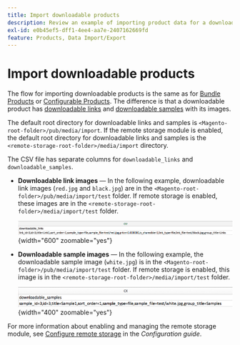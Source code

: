 ```yaml
---
title: Import downloadable products
description: Review an example of importing product data for a downloadable product.
exl-id: e0b45ef5-dff1-4ee4-aa7e-2407162669fd
feature: Products, Data Import/Export
---
```

# Import downloadable products

The flow for importing downloadable products is the same as for [Bundle Products](data-transfer-bundle-products.md) or [Configurable Products](data-transfer-configurable-products.md). The difference is that a downloadable product has [downloadable links](../catalog/product-create-downloadable.md) and [downloadable samples](../catalog/product-create-downloadable.md) with its images.

The default root directory for downloadable links and samples is `<Magento-root-folder>/pub/media/import`. If the remote storage module is enabled, the default root directory for downloadable links and samples is the `<remote-storage-root-folder>/media/import` directory.

The CSV file has separate columns for `downloadable_links` and `downloadable_samples`.

- **Downloadable link images** — In the following example, downloadable link images (`red.jpg` and `black.jpg`) are in the `<Magento-root-folder>/pub/media/import/test` folder. If remote storage is enabled, these images are in the `<remote-storage-root-folder>/media/import/test` folder.

  ![Example data - downloadable product with downloadable links](./assets/data-import-downloadable-links.png){width="600" zoomable="yes"}

- **Downloadable sample images** — In the following example, the downloadable sample image (`white.jpg`) is in the `<Magento-root-folder>/pub/media/import/test` folder. If remote storage is enabled, this image is in the `<remote-storage-root-folder>/media/import/test` folder.

  ![Example data - downloadable product with downloadable samples](./assets/data-import-downloadable-samples.png){width="400" zoomable="yes"}

For more information about enabling and managing the remote storage module, see [Configure remote storage](https://experienceleague.adobe.com/docs/commerce-operations/configuration-guide/storage/remote-storage/remote-storage.html) in the _Configuration guide_.
